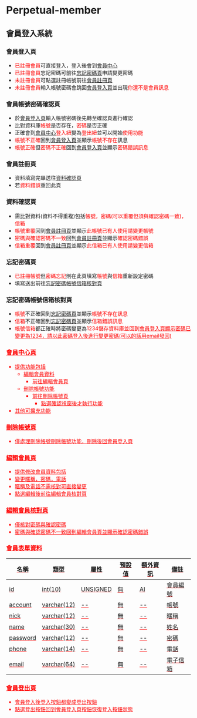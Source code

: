 # Perpetual-member
## 會員登入系統

### 會員登入頁
* <font color=#FF0000>已註冊會員</font>可直接登入，登入後會到<u>會員中心</u>
* <font color=#FF0000>已註冊會員</font>忘記密碼可前往<u>忘記密碼頁</u>申請變更密碼
* <font color=#FF0000>未註冊會員</font>可點選註冊帳號前往<u>會員註冊頁</u>
* <font color=#FF0000>未註冊會員</font>輸入帳號密碼會跳回<u>會員登入頁</u>並出現<font color=#FF0000>你還不是會員訊息</font>

### 會員帳號密碼確認頁
* 於<u>會員登入頁</u>輸入帳號密碼後先轉至確認頁進行確認
* 比對資料庫<font color=#FF0000>帳號</font>是否存在，<font color=#FF0000>密碼</font>是否正確
* 正確會到<u>會員中心</u><font color=#FF0000>登入紐</font>變為<font color=#FF0000>登出紐</font>並可以開始<font color=#FF0000>使用功能</font>
* <font color=#FF0000>帳號不正確</font>回到<u>會員登入頁</u>並顯示<font color=#FF0000>帳號不存在</font>訊息
* <font color=#FF0000>帳號正確</font>但<font color=#FF0000>密碼不正確</font>回到<u>會員登入頁</u>並顯示<font color=#FF0000>密碼錯誤訊息</font>

### 會員註冊頁
* 資料填寫完畢送往<u>資料確認頁</u>
* 若<font color=#FF0000>資料錯誤</font>重回此頁

### 資料確認頁
* 需比對資料(資料不得重複)包括<font color=#FF0000>帳號，密碼(可以重覆但須與確認密碼一致)，信箱</font>
* <font color=#FF0000>帳號重覆</font>回到<u>會員註冊頁</u>並顯示<font color=#FF0000>此帳號已有人使用請變更帳號</font>
* <font color=#FF0000>密碼與確認密碼不一致</font>回到<u>會員註冊頁</u>並顯示<font color=#FF0000>確認密碼錯誤</font>
* <font color=#FF0000>信箱重覆</font>回到<u>會員註冊頁</u>並顯示<font color=#FF0000>此信箱已有人使用請變更信箱</font>

### 忘記密碼頁
* <font color=#FF0000>已註冊帳號</font>但<font color=#FF0000>密碼忘記</font>則在此頁填寫<font color=#FF0000>帳號</font>與<font color=#FF0000>信箱</font>重新設定密碼
* 填寫送出前往<u>忘記密碼帳號信箱核對頁</u>

### 忘記密碼帳號信箱核對頁
* <font color=#FF0000>帳號</font>不正確回到<u>忘記密碼頁</u>並顯示<font color=#FF0000>帳號不存在訊息</font>
* <font color=#FF0000>信箱</font>不正確回到<u>忘記密碼頁</u>並顯示<font color=#FF0000>信箱錯誤訊息</font>
* <font color=#FF0000>帳號信箱</font>都正確時將密碼變更為<font color=#FF0000>1234儲存資料庫並回到<u>會員登入頁顯示<font color=#FF0000>密碼已變更為1234，請以此密碼登入後進行變更密碼</font>(可以的話用email發回)

### 會員中心頁
* 提供功能包括
    * <font color=#FF0000>編輯會員資料</font>
        * 前往<u>編輯會員頁</u>
    * <font color=#FF0000>刪除帳號功能</font>
        * 前往<u>刪除帳號頁</u>
            * 點選確認視窗後才執行功能
* 其他可擴充功能

### 刪除帳號頁
* 僅處理<font color=#FF0000>刪除帳號</font>刪除帳號功能，刪除後回會員登入頁

### 編輯會員頁
* 提供修改會員資料包括
* 變更<font color=#FF0000>暱稱，密碼，電話</font>
* <font color=#FF0000>暱稱</font>及<font color=#FF0000>電話</font>不需核對可直接變更
* 點選編輯後前往編輯會員核對頁

### 編輯會員核對頁
* 僅核對<font color=#FF0000>密碼與確認密碼</font>
* <font color=#FF0000>密碼與確認密碼不一致</font>回到<u>編輯會員頁</u>並顯示<font color=#FF0000>確認密碼錯誤</font>

### 會員表單資料
|名稱|類型|屬性|預設值|額外資訊|備註|
|--|--|--|--|--|--|
|id|int(10)|UNSIGNED|無|AI|會員編號|
|account|varchar(12)|--|無|--|帳號|
|nick|varchar(12)|--|無|--|暱稱|
|name|varchar(30)|--|無|--|姓名|
|password|varchar(12)|--|無|--|密碼|
|phone|varchar(14)|--|無|--|電話|
|email|varchar(64)|--|無|--|電子信箱|

### 會員登出頁
* 會員登入後<font color=#FF0000>登入按鈕</font>都變成<font color=#FF0000>登出按鈕</font>
* 點選<font color=#FF0000>登出按鈕</font>回到<u>會員登入頁</u>按鈕恢復<font color=#FF0000>登入按鈕</font>狀態
